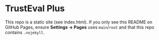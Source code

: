 # TrustEval Plus
This repo is a static site (see index.html). If you only see this README on GitHub Pages, ensure **Settings → Pages** uses `main`/`root` and that this repo contains `.nojekyll`.
